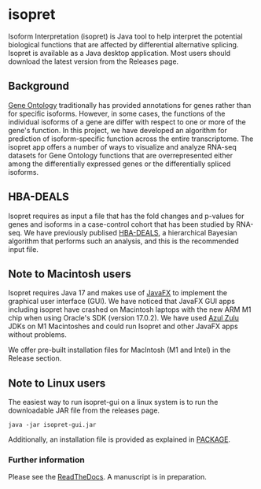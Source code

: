# isopret

Isoform Interpretation (isopret) is Java tool to help interpret the potential biological
functions that are affected by differential alternative splicing. Isopret is
available as a Java desktop application. Most users should download the latest version from the
Releases page.



## Background
[Gene Ontology](http://geneontology.org/) traditionally has provided
annotations for genes rather than for specific isoforms. However, in 
some cases, the functions of the individual isoforms of a gene are 
differ with respect to one or more of the gene's function. In this project,
we have developed an algorithm for prediction of isoform-specific function
across the entire transcriptome. The isopret app offers a number of
ways to visualize and analyze RNA-seq datasets for Gene Ontology
functions that are overrepresented either among the differentially
expressed genes or the differentially spliced isoforms.

## HBA-DEALS
Isopret requires as input a file that has the fold changes and p-values
for genes and isoforms in a case-control cohort that has been studied
by RNA-seq. We have previously publised [HBA-DEALS](https://genomebiology.biomedcentral.com/articles/10.1186/s13059-020-02072-6),
a hierarchical Bayesian algorithm that performs such an analysis, and this
is the recommended input file.

## Note to Macintosh users

Isopret requires Java 17 and makes use of [JavaFX](https://openjfx.io/) to implement the
graphical user interface (GUI). We have noticed that JavaFX GUI apps including isopret have crashed on
Macintosh laptops with the new ARM M1 chip when using Oracle's SDK (version 17.0.2). We
have used [Azul Zulu](https://www.azul.com/downloads/?package=jdk) JDKs on M1 Macintoshes and
could run Isopret and other JavaFX apps without problems.

We offer pre-built installation files for MacIntosh (M1 and Intel) in the Release section. 

## Note to Linux users

The easiest way to run isopret-gui on a linux system is to run the downloadable JAR file from the releases page.

```aidl
java -jar isopret-gui.jar
```

Additionally, an installation file is provided as explained in [PACKAGE](PACKAGE.md).


### Further information

Please see the [ReadTheDocs](https://isopret.readthedocs.io/en/latest/).
A manuscript is in preparation.




